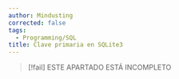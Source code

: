 ```yaml
---
author: Mindusting
corrected: false
tags:
  - Programming/SQL
title: Clave primaria en SQLite3
---
```


> [!fail] ESTE APARTADO ESTÁ INCOMPLETO
